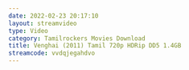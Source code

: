 ```yaml
---
date: 2022-02-23 20:17:10
layout: streamvideo
type: Video
category: Tamilrockers Movies Download
title: Venghai (2011) Tamil 720p HDRip DD5 1.4GB
streamcode: vvdqjegahdvo
---
```

